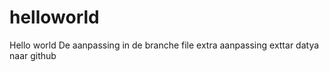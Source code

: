# helloworld
Hello world
De aanpassing in de branche file
extra aanpassing
exttar datya naar github

<h1>

